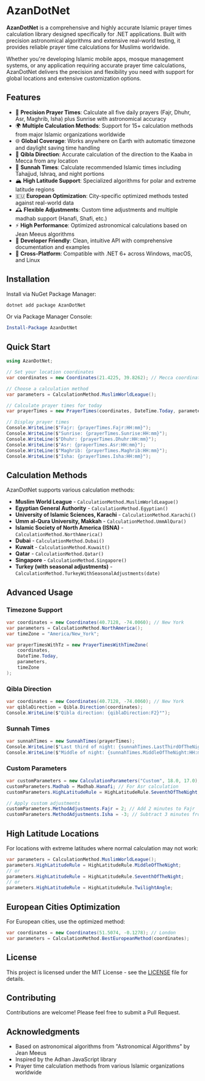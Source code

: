 # AzanDotNet

**AzanDotNet** is a comprehensive and highly accurate Islamic prayer times calculation library designed specifically for .NET applications. Built with precision astronomical algorithms and extensive real-world testing, it provides reliable prayer time calculations for Muslims worldwide.

Whether you're developing Islamic mobile apps, mosque management systems, or any application requiring accurate prayer time calculations, AzanDotNet delivers the precision and flexibility you need with support for global locations and extensive customization options.

## Features

- 🕌 **Precision Prayer Times**: Calculate all five daily prayers (Fajr, Dhuhr, Asr, Maghrib, Isha) plus Sunrise with astronomical accuracy
- 🌍 **Multiple Calculation Methods**: Support for 15+ calculation methods from major Islamic organizations worldwide
- 🌐 **Global Coverage**: Works anywhere on Earth with automatic timezone and daylight saving time handling
- 📍 **Qibla Direction**: Accurate calculation of the direction to the Kaaba in Mecca from any location
- 🌙 **Sunnah Times**: Calculate recommended Islamic times including Tahajjud, Ishraq, and night portions
- 🏔️ **High Latitude Support**: Specialized algorithms for polar and extreme latitude regions
- 🇪🇺 **European Optimization**: City-specific optimized methods tested against real-world data
- 🕰️ **Flexible Adjustments**: Custom time adjustments and multiple madhab support (Hanafi, Shafi, etc.)
- ⚡ **High Performance**: Optimized astronomical calculations based on Jean Meeus algorithms
- 🎯 **Developer Friendly**: Clean, intuitive API with comprehensive documentation and examples
- 📱 **Cross-Platform**: Compatible with .NET 6+ across Windows, macOS, and Linux

## Installation

Install via NuGet Package Manager:

```bash
dotnet add package AzanDotNet
```

Or via Package Manager Console:

```powershell
Install-Package AzanDotNet
```

## Quick Start

```csharp
using AzanDotNet;

// Set your location coordinates
var coordinates = new Coordinates(21.4225, 39.8262); // Mecca coordinates

// Choose a calculation method
var parameters = CalculationMethod.MuslimWorldLeague();

// Calculate prayer times for today
var prayerTimes = new PrayerTimes(coordinates, DateTime.Today, parameters);

// Display prayer times
Console.WriteLine($"Fajr: {prayerTimes.Fajr:HH:mm}");
Console.WriteLine($"Sunrise: {prayerTimes.Sunrise:HH:mm}");
Console.WriteLine($"Dhuhr: {prayerTimes.Dhuhr:HH:mm}");
Console.WriteLine($"Asr: {prayerTimes.Asr:HH:mm}");
Console.WriteLine($"Maghrib: {prayerTimes.Maghrib:HH:mm}");
Console.WriteLine($"Isha: {prayerTimes.Isha:HH:mm}");
```

## Calculation Methods

AzanDotNet supports various calculation methods:

- **Muslim World League** - `CalculationMethod.MuslimWorldLeague()`
- **Egyptian General Authority** - `CalculationMethod.Egyptian()`
- **University of Islamic Sciences, Karachi** - `CalculationMethod.Karachi()`
- **Umm al-Qura University, Makkah** - `CalculationMethod.UmmAlQura()`
- **Islamic Society of North America (ISNA)** - `CalculationMethod.NorthAmerica()`
- **Dubai** - `CalculationMethod.Dubai()`
- **Kuwait** - `CalculationMethod.Kuwait()`
- **Qatar** - `CalculationMethod.Qatar()`
- **Singapore** - `CalculationMethod.Singapore()`
- **Turkey (with seasonal adjustments)** - `CalculationMethod.TurkeyWithSeasonalAdjustments(date)`

## Advanced Usage

### Timezone Support

```csharp
var coordinates = new Coordinates(40.7128, -74.0060); // New York
var parameters = CalculationMethod.NorthAmerica();
var timeZone = "America/New_York";

var prayerTimesWithTz = new PrayerTimesWithTimeZone(
    coordinates, 
    DateTime.Today, 
    parameters, 
    timeZone
);
```

### Qibla Direction

```csharp
var coordinates = new Coordinates(40.7128, -74.0060); // New York
var qiblaDirection = Qibla.Direction(coordinates);
Console.WriteLine($"Qibla direction: {qiblaDirection:F2}°");
```

### Sunnah Times

```csharp
var sunnahTimes = new SunnahTimes(prayerTimes);
Console.WriteLine($"Last third of night: {sunnahTimes.LastThirdOfTheNight:HH:mm}");
Console.WriteLine($"Middle of night: {sunnahTimes.MiddleOfTheNight:HH:mm}");
```

### Custom Parameters

```csharp
var customParameters = new CalculationParameters("Custom", 18.0, 17.0);
customParameters.Madhab = Madhab.Hanafi; // For Asr calculation
customParameters.HighLatitudeRule = HighLatitudeRule.SeventhOfTheNight;

// Apply custom adjustments
customParameters.MethodAdjustments.Fajr = 2; // Add 2 minutes to Fajr
customParameters.MethodAdjustments.Isha = -3; // Subtract 3 minutes from Isha
```

## High Latitude Locations

For locations with extreme latitudes where normal calculation may not work:

```csharp
var parameters = CalculationMethod.MuslimWorldLeague();
parameters.HighLatitudeRule = HighLatitudeRule.MiddleOfTheNight;
// or
parameters.HighLatitudeRule = HighLatitudeRule.SeventhOfTheNight;
// or  
parameters.HighLatitudeRule = HighLatitudeRule.TwilightAngle;
```

## European Cities Optimization

For European cities, use the optimized method:

```csharp
var coordinates = new Coordinates(51.5074, -0.1278); // London
var parameters = CalculationMethod.BestEuropeanMethod(coordinates);
```

## License

This project is licensed under the MIT License - see the [LICENSE](LICENSE) file for details.

## Contributing

Contributions are welcome! Please feel free to submit a Pull Request.

## Acknowledgments

- Based on astronomical algorithms from "Astronomical Algorithms" by Jean Meeus
- Inspired by the Adhan JavaScript library
- Prayer time calculation methods from various Islamic organizations worldwide
